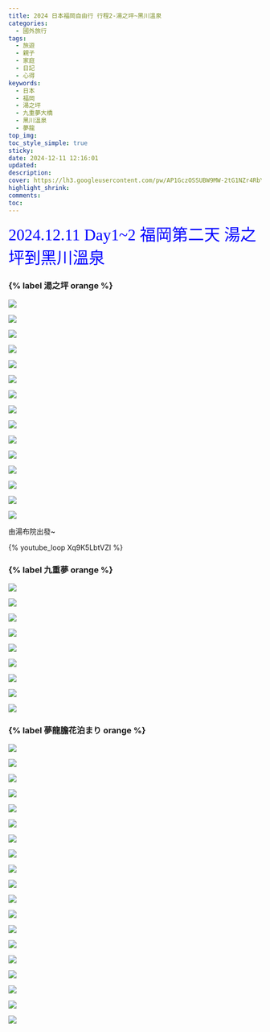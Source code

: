 ```yaml
---
title: 2024 日本福岡自由行 行程2-湯之坪~黑川溫泉
categories:
  - 國外旅行
tags:
  - 旅遊
  - 親子
  - 家庭
  - 日記
  - 心得
keywords:
  - 日本
  - 福岡
  - 湯之坪
  - 九重夢大橋
  - 黑川溫泉
  - 夢龍
top_img:
toc_style_simple: true
sticky: 
date: 2024-12-11 12:16:01
updated:
description:
cover: https://lh3.googleusercontent.com/pw/AP1GczOSSUBW9MW-2tG1NZr4RbYo3eSojOxqPNGpL6ctw1nqU4wWi7MevZtey_fNl9XuNhKPpq8fbABx1jGgk7uQ7GkX2_J7U6yc-ldnWgjpydkoDAD37F0=w1920-h1080
highlight_shrink:
comments:
toc:
---
```


<font face="標楷體" color="blue" size="6px">2024.12.11 Day1~2 福岡第二天 湯之坪到黑川溫泉</font>

### {% label 湯之坪 orange %}

![](https://lh3.googleusercontent.com/pw/AP1GczNzJAyN42z3iHXa1cIxe-Gd4MdgyJSszVtg0M-AdakuWa5RHy3ayNC7YpRIEbL8bi1nEU6S7QWiKYma67CrtWbf1M6Oe5OB5mHzEJeLbD8U26_C1Uk=w1920-h1080)

![](https://lh3.googleusercontent.com/pw/AP1GczNIvvajXOf-YAUAXEflU1YNupfaGBoiGTOjbGBJjK-mXQDQQ1osvv43B6UA2cJtDsrF_KLg5lBgGb_ZjNOv34NJTuwCT6kPLK3njE10sn_0xAqISQI=w1920-h1080)

![](https://lh3.googleusercontent.com/pw/AP1GczNoOU44cnBolIhNXoO5l7xxo3TShwYa9sJwHV_gsyC9h47SYTsseE_MkRZhFLnK2YGzh-Tstw_ntB74wWv2Xj9SR3seRfPZTkWfkAnxxFqM4dpk_C4=w1920-h1080)

![](https://lh3.googleusercontent.com/pw/AP1GczMsoFdP2Jl9d6QoZu5W1iQ31-SOw9L7FsnCUdNkHY4ruVLrk5fBn2-qHzYI-Bv8-veqkW97CLGGUOJsAiDsuTJrFJtreCBBdtqQfTpW1hl4LSS8MlE=w1920-h1080)

![](https://lh3.googleusercontent.com/pw/AP1GczNEFnWLxFcMoqcM_dZyw-fezJ9NwjGkMrlm4VClm0shihFzBMHoN_7Dh9A6z1aAo-qtHrO7kOHEAwYz9KUU-74Cw_rpGrI9m0IIIej-JFriwOb1BB8=w1920-h1080)

![](https://lh3.googleusercontent.com/pw/AP1GczO8F6Uo9F-PPXuLUCcoA7c-f1WWnZ11oYMxOcasuSPbsPg413mbxqoI3rFaNDXl3DjLQ1JGvZjZpRTppPssigZPtA8-mnrAnFMVOCdaQbj7YVe8xck=w1920-h1080)

![](https://lh3.googleusercontent.com/pw/AP1GczM1KVTQGwIAGzP1g8U0phRdZcsmCxNcio-JMGdq6PUnxYIu47o4BnAO7Y5933Zl84lCxEW87aYkvNf0LiOrvEFKgoU3gZVinAfCLTqec5KHyfsExnc=w1920-h1080)

![](https://lh3.googleusercontent.com/pw/AP1GczPrAtNEbt4hSQiJ84MpwVm1IMAexMeuE2WfN5HCX2cFWBi0wBZBLVU4sLuT2MiXCUpuKIIG4oLUsSYZvbkxrlXQ4IKl0hkZUQZ-4qNUyXKI4vfrIOE=w1920-h1080)

![](https://lh3.googleusercontent.com/pw/AP1GczMuqLwHIjrl1BzAN7JQmrgGmC2ImlNi4EXpYfA_n-Mci28CGUtmDGzN8T7klCQgQP63QF_M65PYNYG3A1P5x6Ofll6bK0GJj2wPfg12oYLCq1IdIbk=w1920-h1080)

![](https://lh3.googleusercontent.com/pw/AP1GczOAlGwn6Vvr5DxaPf7pdX59_NkWVBy3LUtPuQyiBAyxOAhHYjgWLyq0vTyrZPLnkiuJCBwwJYk9t8dQNz235GPD--0kSsO1aj_yWuv8vh97WTcWXTw=w1920-h1080)

![](https://lh3.googleusercontent.com/pw/AP1GczNHP3FCp2D4YM8ovJXYiNKxf7pIl9SCfhB9lZZBNm6KE6tO-YKsCptQmZsuddl3vX_iZ-JcCoqGM7bvJGQADdgpmIjVxlDrJFvTisymSGeMh6rmlEw=w1920-h1080)

![](https://lh3.googleusercontent.com/pw/AP1GczM1vorUnhQFtC_WhAdIUg5At2qIXy38Dpp5Y521rkas2JnKr_CTvyfBnxYC7eGe81FangNYk321B4Z5yAXt5mz-CE8fNVpzfDq8466gRwyzt7BIYE0=w1920-h1080)

![](https://lh3.googleusercontent.com/pw/AP1GczOtKVA7ycQjqWDg5njyAwy7lGVr7GP3nAiTt00XJxI3mLZ8j_AUWxf0RygXBxDidNKK_A-w49zz-hpgAU_pGN9W2VFfVyhmJ52g5vGXn8cefTX_Z28=w1920-h1080)

![](https://lh3.googleusercontent.com/pw/AP1GczMe1HQOZpgW0aeJpN-3b0C1sclcoY1LZj6wrHGYkh42bbhthpvXkdNtn3u24L51T-i0ffLX5qINVSDD3ykDdHb-c75X6FIHj1y7_RwzVloeESrcxdM=w1920-h1080)

![](https://lh3.googleusercontent.com/pw/AP1GczNaoLWjr26X1z5cNHNZR-FiVux1I8w7eqiInqlRk-HABb4uoc_QcVSi7uX0drWSrII4TE-bbsG7kxZYM3C5YMlLYQ1jG8vUifb-ly_dvcgYiiGVlpw=w1920-h1080)

由湯布院出發~

{% youtube_loop Xq9K5LbtVZI %}

<!-- {% raw %}
<div class="video-container">
  <iframe
    src="https://www.youtube.com/embed/Xq9K5LbtVZI?autoplay=1&loop=1&mute=1&playlist=Xq9K5LbtVZI"
    frameborder="0"
    allow="autoplay; encrypted-media"
    allowfullscreen>
  </iframe>
</div>
{% endraw %} -->

### {% label 九重夢 orange %}

![](https://lh3.googleusercontent.com/pw/AP1GczN01kBzq0t5kEhaJrMBVXvExWcygXa2O-Be4rlC7wDJ-SagP2Wca0ao4avNXK0v4_mz3Yi5i-lvhVUXxHYYaTUQf_-2RKDAKOMfzLnVcKWdG5eav-Q=w1920-h1080)

![](https://lh3.googleusercontent.com/pw/AP1GczPjx4hRvhZFJKoK8vOZwhPyMjliBbyTak0t7F6HdJwQYzvXsH8Mt5TlfW-fJ2LzzaKvwUV8C1MNX8Me7rHuAVhDe6oWSTBJlFQnqb4D7puUgjZTigo=w1920-h1080)

![](https://lh3.googleusercontent.com/pw/AP1GczOYUGahXLRSB7cIv1DjWlosnKqavuQo7hUPTBxratMBPGQmkIEm8stEuJ9jSVCIIXEiT34uWJupd33eLrYB4IQ5YByJDYKs5yMYnppwmUPVScgmoEs=w1920-h1080)

![](https://lh3.googleusercontent.com/pw/AP1GczOrag6obdALJ5UYRuX0xBrDAx-0uQLCNRe5PcjL4VYzvyrGGKsvUl2cnBTKPZhsjaE0VeN6-sqVkB7iBg97bIJXraycU2MN-KAuEZMM0YLNBeKotQ8=w1920-h1080)

![](https://lh3.googleusercontent.com/pw/AP1GczPMT0hVGe6dmFDtQo950gwIb--tmwBjBswEkVRG1N5RlTZPmvhpXSp48dac2d0RZ4l9mUfjz7YHtuRv4BVssA2xOpvdUj4lr0bdHKtlsk0e3x-qmcs=w1920-h1080)

![](https://lh3.googleusercontent.com/pw/AP1GczNQ06SdkHzyTcBKRGhD1tV0UYHwJnVRF0sU34dT-YN50EwNOQAxik-kb2ZuR81ZXOZjJWBNzUERSCCeaxJxxj_EkOzzu0HITL15oR5JWZbrcQKHmRs=w1920-h1080)

![](https://lh3.googleusercontent.com/pw/AP1GczNQ-S4oMs0cD8xUEnup8tIGnR2oNh72n5htMgk1DUETcJm3EQ73bKo9xsHIPVTQbZxQ9Sd-WPFlvGBbQHrLVXJCaAExuIqpcoCEVUyX-6leTIW6Svg=w1920-h1080)

![](https://lh3.googleusercontent.com/pw/AP1GczOSSUBW9MW-2tG1NZr4RbYo3eSojOxqPNGpL6ctw1nqU4wWi7MevZtey_fNl9XuNhKPpq8fbABx1jGgk7uQ7GkX2_J7U6yc-ldnWgjpydkoDAD37F0=w1920-h1080)

![](https://lh3.googleusercontent.com/pw/AP1GczMTywZm2fw2V2To1DwHhOhZKYLTzqNSUpTacpiy_7wXDT9D6MDmnetZLWOj2L3EfOCNuUsjAdULJg6aE0JmNOcB0P64fMI-PB40vbmIEgdEp7qgfWo=w1920-h1080)

### {% label 夢龍膽花泊まり orange %}

![](https://lh3.googleusercontent.com/pw/AP1GczOwHyhX9bvZ0A3NC8VjmRsXxNa_APudkDj4WbzsL_6bRiWUKCHvO6T_oxxMPm20yrJJqc8GIjcci8ft-12w9P2pgGQwWoyQ-RLi2LMpwtGmqg_4PcE=w1920-h1080)

![](https://lh3.googleusercontent.com/pw/AP1GczMhZ4j_uN9wkTlVxtBZ1dKXDk-kOl8anS7keojy-JOqQbMxjnbwaKmoUC1NimA7iPvzPfjbWTrWAwWjZl64uPk1RzAbqh1NiM8TiGF-bNczMufg9wM=w1920-h1080)

![](https://lh3.googleusercontent.com/pw/AP1GczPf6FAvWyhGY8spETc-MPip9KyaNTSEbLmHFsgw8Ia30SLVVcuL3zmWUU4RUfEBc65zjSrKpXfk3W0UZTYi7N9putcbZCEHhNBwvjaDFt5WBQeFgMU=w1920-h1080)

![](https://lh3.googleusercontent.com/pw/AP1GczO9gxtLLfv2gVXcY-4WOn9Ngk0LDeBfcTVMrbCHvCC9VUnGUMOJeQ6urMpOQZ2Q872iwxyykVf215Wuvdlt26FOKAvBisnwlWvLOqOIrPvcMyw7rlU=w1920-h1080)

![](https://lh3.googleusercontent.com/pw/AP1GczM-zEv7FeN6_uNWVooUR_FB0enjg9NW_i7fi06vNAPdpkmfSK7y48xa6OK2UUS0dBC0rtvYbFuQ-uyjAZP3u6oYaUUUBfgnLT4mthHEoV94RxdWscc=w1920-h1080)

![](https://lh3.googleusercontent.com/pw/AP1GczM-ezCor7MOPvI_oQEjRmVmwvG1EiuqdWMKpepW6DfgK6gY8FUZUjr7lgEqR81iHZIHaFYVhptZEoku0s4wsnnSp2MJjJ4rdtKToLeeam5oMNkffuM=w1920-h1080)

![](https://lh3.googleusercontent.com/pw/AP1GczNl-Jz3QoT9nFDskLcqKPLQvG1HufIb7ro9DU_MVn5aW9CSnh9PNsuPinEk3ZxVbDovIn0wYAnZHytujKQpCf8Vytq-dbVfYY0mRP3UAcNQ3AeSBgA=w1920-h1080)

![](https://lh3.googleusercontent.com/pw/AP1GczPIqeNSFOzSz0dQsmRXhEzGlEaXyfDNBdBFtuiMc0JMPg-s4f6OqlcDCzE68HUsFyqxR5o000tJ9h7YvY77qVDzQft5Ii4HwWVhzn6Tv2o_csfpznQ=w1920-h1080)

![](https://lh3.googleusercontent.com/pw/AP1GczP6OgKVriHNakwV3pqTTRpkb6_apl8sBv4-PL5pCnbyrh1h2ybk2tzc2NhCOX7OGcfiSF8CQSy_s3PeNt3YlWneNtRfxaEHREdXoN5QGUgQbiOIpI8=w1920-h1080)

![](https://lh3.googleusercontent.com/pw/AP1GczMQJSOWIJEmpoh1UJkk5GYXedGAcB3xhlDs_T4eYCOUjcwx7IWKUqurm7A9LI6s7lIZiABk8p8P-UACArVR8rSDn0gtZPotzbbUBwDUugYUR5XfXA8=w1920-h1080)

![](https://lh3.googleusercontent.com/pw/AP1GczPZYtT0CS8tUVCOclTh1Z9TSscgRej_uNVk25hVudxrg5dnt40BHTEfYbzeqOTxbGV0oNza5NxoSKFLdyEFe-wdNnaUcYnsi-WGA1J4mJi6KbM3hJQ=w1920-h1080)

![](https://lh3.googleusercontent.com/pw/AP1GczNTUIscHNosQ9FgIw9irn70h2i8jusNR41Pq3E05HDIn5MpGkB8XZrg9_kOmxiLrD5mrbEypFV2ozdXyrMmfQTGmAZNQqmVzdJMFN8ydadTVFOBNLc=w1920-h1080)

![](https://lh3.googleusercontent.com/pw/AP1GczPpsklio75WwnR-qPh5VkcD1R9iYA6jLjR6-iUKgJMbxR7JeThjZJ0KIT-F0Eh3gvr4MQCxnBINZynV14602t5PMji6mniYgufZHGgmB0LAUQpvGRg=w1920-h1080)

![](https://lh3.googleusercontent.com/pw/AP1GczM4NaibW2WmB--8RedECpjFGlnfUw4IBAcBnLL3Y7_EPmJ447Csxnsqdy27-EB6dXKvsm4vLMISA_wLur7VQefkLnEgsrnFcW8uoXeXTjLNYZ6hXZM=w1920-h1080)

![](https://lh3.googleusercontent.com/pw/AP1GczNLaHpdJAMMrvh64qGRsdLSv4m50C1GIYUqVGj_O_ApjStg-j4LB8lOXjHGkl5rbFw0pGURsFsxI8_f_5VnMr3DZdVD6xx2lV88AecVatq6XpAA0F0=w1920-h1080)

![](https://lh3.googleusercontent.com/pw/AP1GczN6DosbV0UWvlb-cINqX0F5WTFo9Ioyb5pIbk6OzWF-T5EpNaIqLI7nXa2KAj9QZgtm5Q5LVrMXR718GItXiLpfRgfbd7LYrkgk8tmLzgAMflM6qMs=w1920-h1080)

![](https://lh3.googleusercontent.com/pw/AP1GczMiJr7BiY-oxKZyQmNMz3F5iEN1YfPQ5_yKNc4ulgaNJY58zo_zmlpNhvqZNref-wifniPbfoZyqSP16y0XkuD4GnF8tcBtgCIXBJRdtwaWBkjleaY=w1920-h1080)

![](https://lh3.googleusercontent.com/pw/AP1GczOJs5MlI5HWYXySvMHIWzlHwV9dSWODSt2UAUwZD_VWFNH50yfpXxZga4XXtswqRMesWZ8NCJW5Kcmond-07oHweNEVF91fdi3DtvAzD-jJZy39bPg=w1920-h1080)

![](https://lh3.googleusercontent.com/pw/AP1GczM3nlFfVLpjCPbBFX4_-7G2djpEe0tuDFqSIe0AVkC79vIG0-0rnHLUwL8wV3mzjVU6yDJsDcH5JDi-tDUdDxoH3Qv-njC0Jzw1ROVyj4SmJe1rWr0=w1920-h1080)
